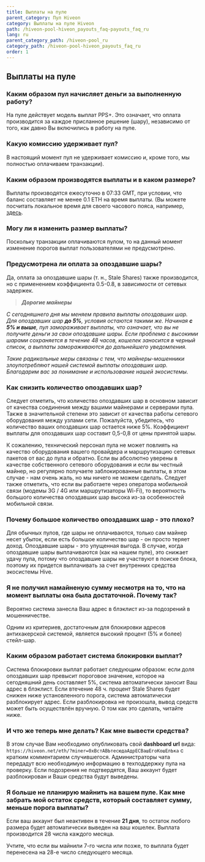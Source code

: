 ```yaml
---
title: Выплаты на пуле
parent_category: Пул Hiveon
category: Выплаты на пуле Hiveon
path: /hiveon-pool-hiveon_payouts_faq-payouts_faq_ru
lang: ru
parent_category_path: /hiveon-pool_ru
category_path: /hiveon-pool-hiveon_payouts_faq_ru
order: 1
---
```


## Выплаты на пуле
### Каким образом пул начисляет деньги за выполненную работу?
На пуле действует модель выплат PPS+. Это означает, что оплата производится за каждое присланное решение (шару), независимо от того, как давно Вы включились в работу на пуле.

### Какую комиссию удерживает пул?
В настоящий момент пул не удерживает комиссию и, кроме того, мы полностью оплачиваем транзакции).

### Каким образом производятся выплаты и в каком размере?
Выплаты производятся ежесуточно в 07:33 GMT, при условии, что баланс составляет не менее 0.1 ETH на время выплаты.
(Вы можете посчитать локальное время для своего часового пояса, например, <a href="https://time100.ru/GMT">здесь</a>.

### Могу ли я изменить размер выплаты?
Поскольку транзакции оплачиваются пулом, то на данный момент изменение порогов выплат пользователями не предусмотрено.

### Предусмотрена ли оплата за опоздавшие шары?
Да, оплата за опоздавшие шары (т. н., Stale Shares) также производится, но с применением коэффициента 0.5-0.8, в зависимости от сетевых задержек.


> __*Дорогие майнеры*__

_С сегодняшнего дня мы меняем правила выплаты опоздавших шар. Для опоздавших шар **до 5%**, условия остаются такими же. Начиная **с 5% и выше**, пул замораживает выплаты, что означает, что вы не получите деньги за свои опоздавшие шары. Если проблема с высокими шарами сохраняется в течение 48 часов, кошелек заносится в черный список, а выплаты замораживаются до дальнейшего уведомления._

_Такие радикальные меры связаны с тем, что майнеры-мошенники злоупотребляют нашей системой выплаты опоздавших шар. Благодарим вас за понимание и использование нашей экосистемы._

### Как снизить количество опоздавших шар?
Следует отметить, что количество опоздавших шар в основном зависит от качества соединения между вашими майнерами и серверами пула. Также в значительной степени это зависит от качества работы сетевого оборудования между узлами сети. Пожалуйста, убедитесь, что количество ваших опоздавших шар остается ниже 5%. Коэффициент выплаты для опоздавших шар составит 0,5-0,8 от цены принятой шары.

К сожалению, технический персонал пула не может повлиять на качество оборудования вашего провайдера и маршрутизацию сетевых пакетов от вас до пула и обратно. Если вы абсолютно уверены в качестве собственного сетевого оборудования и если вы честный майнер, но регулярно получаете заблокированные выплаты, в этом случае - нам очень жаль, но мы ничего не можем сделать. Следует также отметить, что если вы работаете через оператора мобильной связи (модемы 3G / 4G или маршрутизаторы Wi-Fi), то вероятность большого количества опоздавших шар высока из-за особенностей мобильной связи.

### Почему большое количество опоздавших шар - это плохо?
Для обычных пулов, где шары не оплачиваются, только сам майнер несет убыток, если есть большое количество шар - он просто теряет доход. Опоздавшие шары - это упущенная выгода. В случае, когда опоздавшие шары выплачиваются (как на нашем пуле), это снижает удачу пула, потому что опоздавшие шары не участвуют в поиске блока, поэтому их придется выплачивать за счет внутренних средства экосистемы Hive.

### Я не получил намайненую сумму несмотря на то, что на момент выплаты она была достаточной. Почему так?
Вероятно система занесла Ваш адрес в блэклист из-за подозрений в мошенничестве.

Одним из критериев, достаточным для блокировки адресов антихакерской системой, является высокий процент (5% и более) стейл-шар.

### Каким образом работает система блокировки выплат?
Система блокировки выплат работает следующим образом: если доля опоздавших шар превысит пороговое значение, которое на сегодняшний день составляет 5%, система автоматически заносит Ваш адрес в блэклист. Если втечение 48 ч. процент Stale Shares будет снижен ниже установленного порога, система автоматически разблокирует адрес. Если разблокировка не произошла, вывод средств может быть осуществлён вручную. О том как это сделать, читайте ниже.

### И что же теперь мне делать? Как мне вывести средства?
В этом случае Вам необходимо опубликовать свой **dashboard url** вида: `https://hiveon.net/eth/?miner=0xВстАВЬтесюдаАдрЕСВашЕгоКошЕлЬка` с кратким комментарием случившегося. Администраторы чата передадут всю необходимую информацию в техподдержку пула на проверку. Если подозрения не подтвердятся, Ваш аккаунт будет разблокирован и Ваши средства будут выведены.

### Я больше не планирую майнить на вашем пуле. Как мне забрать мой остаток средств, который составляет сумму, меньше порога выплаты?
Если ваш аккаунт был неактивен в течение **21 дня**, то остаток любого размера будет автоматически выведен на ваш кошелек. Выплата производится 28 числа каждого месяца.

Учтите, что если вы майнили 7-го числа или позже, то выплата будет перенесена на 28-е число следующего месяца.
